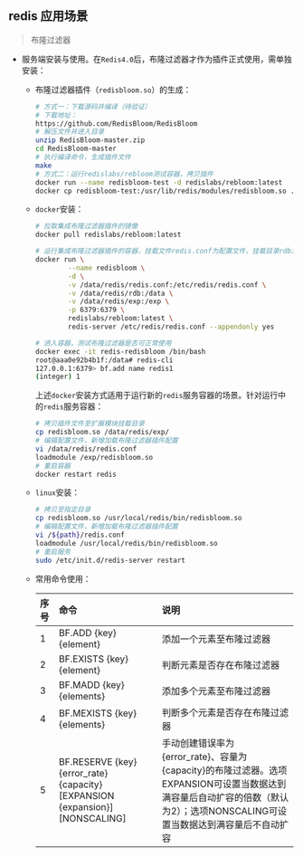 ## redis 应用场景

> 布隆过滤器

* 服务端安装与使用。在```Redis4.0```后，布隆过滤器才作为插件正式使用，需单独安装：

  * 布隆过滤器插件（```redisbloom.so```）的生成：

    ```bash
    # 方式一：下载源码并编译（待验证）
    # 下载地址：
    https://github.com/RedisBloom/RedisBloom
    # 解压文件并进入目录
    unzip RedisBloom-master.zip
    cd RedisBloom-master
    # 执行编译命令，生成插件文件
    make
    # 方式二：运行redislabs/rebloom测试容器，拷贝插件
    docker run --name redisbloom-test -d redislabs/rebloom:latest 
    docker cp redisbloom-test:/usr/lib/redis/modules/redisbloom.so . && docker stop redisbloom-test && docker rm redisbloom-test
    ```

  * ```docker```安装：

    ```bash
    # 拉取集成布隆过滤器插件的镜像
    docker pull redislabs/rebloom:latest

    # 运行集成布隆过滤器插件的容器，挂载文件redis.conf为配置文件，挂载目录rdb为数据持久化目录，挂载目录exp为扩展模块目录
    docker run \
            --name redisbloom \
            -d \
            -v /data/redis/redis.conf:/etc/redis/redis.conf \
            -v /data/redis/rdb:/data \
            -v /data/redis/exp:/exp \
            -p 6379:6379 \
            redislabs/rebloom:latest \
            redis-server /etc/redis/redis.conf --appendonly yes

    # 进入容器，测试布隆过滤器是否可正常使用
    docker exec -it redis-redisbloom /bin/bash
    root@aaa0e92b4b1f:/data# redis-cli
    127.0.0.1:6379> bf.add name redis1
    (integer) 1
    ```

    上述```docker```安装方式适用于运行新的```redis```服务容器的场景。针对运行中的```redis```服务容器：

    ```bash
    # 拷贝插件文件至扩展模块挂载目录
    cp redisbloom.so /data/redis/exp/
    # 编辑配置文件，新增加载布隆过滤器插件配置
    vi /data/redis/redis.conf
    loadmodule /exp/redisbloom.so
    # 重启容器
    docker restart redis
    ```

  * ```linux```安装：

    ```bash
    # 拷贝至指定目录
    cp redisbloom.so /usr/local/redis/bin/redisbloom.so
    # 编辑配置文件，新增加载布隆过滤器插件配置
    vi /${path}/redis.conf
    loadmodule /usr/local/redis/bin/redisbloom.so
    # 重启服务
    sudo /etc/init.d/redis-server restart
    ```

  * 常用命令使用：

    | 序号 | 命令 | 说明 |
    | :--- | :--- | :--- | 
    | 1 | BF.ADD {key} {element} | 添加一个元素至布隆过滤器 |
    | 2 | BF.EXISTS {key} {element} | 判断元素是否存在布隆过滤器 |
    | 3 | BF.MADD {key} {elements} | 添加多个元素至布隆过滤器 |
    | 4 | BF.MEXISTS {key} {elements} | 判断多个元素是否存在布隆过滤器 |
    | 5 | BF.RESERVE {key} {error_rate} {capacity} [EXPANSION {expansion}] [NONSCALING] | 手动创建错误率为{error_rate}、容量为{capacity}的布隆过滤器。选项EXPANSION可设置当数据达到满容量后自动扩容的倍数（默认为2）；选项NONSCALING可设置当数据达到满容量后不自动扩容 |

      